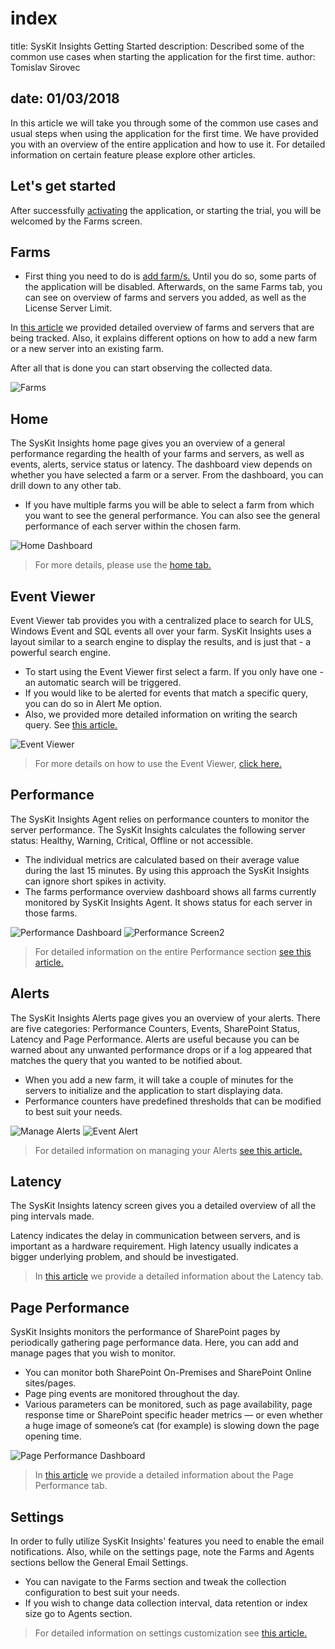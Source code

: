 # index

title: SysKit Insights Getting Started description: Described some of the common use cases when starting the application for the first time. author: Tomislav Sirovec

## date: 01/03/2018

In this article we will take you through some of the common use cases and usual steps when using the application for the first time. We have provided you with an overview of the entire application and how to use it. For detailed information on certain feature please explore other articles.

## Let's get started

After successfully [activating](index.md#internal/activation/online-offline-activation) the application, or starting the trial, you will be welcomed by the Farms screen.

## Farms

* First thing you need to do is [add farm/s.](index.md#internal/get-to-know-insights/farms-screen) Until you do so, some parts of the application will be disabled. Afterwards, on the same Farms tab, you can see on overview of farms and servers you added, as well as the License Server Limit.  

In [this article](index.md#internal/get-to-know-insights/farms-screen) we provided detailed overview of farms and servers that are being tracked. Also, it explains different options on how to add a new farm or a new server into an existing farm.

After all that is done you can start observing the collected data.

![Farms](https://github.com/SysKitTeam/docs-insights/tree/e279e7cb077284447b4d0daa2f424e96e445e262/getting-started/#img/farms-screen.png)

## Home

The SysKit Insights home page gives you an overview of a general performance regarding the health of your farms and servers, as well as events, alerts, service status or latency. The dashboard view depends on whether you have selected a farm or a server. From the dashboard, you can drill down to any other tab.

* If you have multiple farms you will be able to select a farm from which you want to see the general performance. You can also see the general performance of each server within the chosen farm.

![Home Dashboard](https://github.com/SysKitTeam/docs-insights/tree/e279e7cb077284447b4d0daa2f424e96e445e262/getting-started/#img/home-dashboard.png)

> For more details, please use the [home tab.](index.md#internal/get-to-know-insights/insights-home)

## Event Viewer

Event Viewer tab provides you with a centralized place to search for ULS, Windows Event and SQL events all over your farm. SysKit Insights uses a layout similar to a search engine to display the results, and is just that - a powerful search engine.

* To start using the Event Viewer first select a farm. If you only have one - an automatic search will be triggered.
* If you would like to be alerted for events that match a specific query, you can do so in Alert Me option.
* Also, we provided more detailed information on writing the search query. See [this article.](index.md#internal/how-to/search-query)

![Event Viewer](https://github.com/SysKitTeam/docs-insights/tree/e279e7cb077284447b4d0daa2f424e96e445e262/getting-started/#img/event-viewer.png)

> For more details on how to use the Event Viewer, [click here.](index.md#internal/get-to-know-insights/event-viewer)

## Performance

The SysKit Insights Agent relies on performance counters to monitor the server performance. The SysKit Insights calculates the following server status: Healthy, Warning, Critical, Offline or not accessible.

* The individual metrics are calculated based on their average value during the last 15 minutes. By using this approach the SysKit Insights can ignore short spikes in activity.  
* The farms performance overview dashboard shows all farms currently monitored by SysKit Insights Agent. It shows status for each server in those farms. 

![Performance Dashboard](https://github.com/SysKitTeam/docs-insights/tree/e279e7cb077284447b4d0daa2f424e96e445e262/getting-started/#img/performance-dashboard.png) ![Performance Screen2](https://github.com/SysKitTeam/docs-insights/tree/e279e7cb077284447b4d0daa2f424e96e445e262/getting-started/#img/performance-screen2.png)

> For detailed information on the entire Performance section [see this article.](index.md#internal/get-to-know-insights/performance-screen)

## Alerts

The SysKit Insights Alerts page gives you an overview of your alerts. There are five categories: Performance Counters, Events, SharePoint Status, Latency and Page Performance. Alerts are useful because you can be warned about any unwanted performance drops or if a log appeared that matches the query that you wanted to be notified about.

* When you add a new farm, it will take a couple of minutes for the servers to initialize and the application to start displaying data.
* Performance counters have predefined thresholds that can be modified to best suit your needs.

![Manage Alerts](https://github.com/SysKitTeam/docs-insights/tree/e279e7cb077284447b4d0daa2f424e96e445e262/getting-started/#img/manage-alerts.png) ![Event Alert](https://github.com/SysKitTeam/docs-insights/tree/e279e7cb077284447b4d0daa2f424e96e445e262/getting-started/#img/event-alert.png)

> For detailed information on managing your Alerts [see this article.](index.md#internal/how-to/manage-alerts)

## Latency

The SysKit Insights latency screen gives you a detailed overview of all the ping intervals made.

Latency indicates the delay in communication between servers, and is important as a hardware requirement. High latency usually indicates a bigger underlying problem, and should be investigated.

> In [this article](index.md#internal/get-to-know-insights/latency-screen) we provide a detailed information about the Latency tab.

## Page Performance

SysKit Insights monitors the performance of SharePoint pages by periodically gathering page performance data. Here, you can add and manage pages that you wish to monitor.

* You can monitor both SharePoint On-Premises and SharePoint Online sites/pages.
* Page ping events are monitored throughout the day.
* Various parameters can be monitored, such as page availability, page response time or SharePoint specific header metrics — or even whether a huge image of someone’s cat \(for example\) is slowing down the page opening time.

![Page Performance Dashboard](https://github.com/SysKitTeam/docs-insights/tree/e279e7cb077284447b4d0daa2f424e96e445e262/getting-started/#img/page-performance.png)

> In [this article](index.md#internal/get-to-know-insights/page-performance-screen) we provide a detailed information about the Page Performance tab.

## Settings

In order to fully utilize SysKit Insights' features you need to enable the email notifications. Also, while on the settings page, note the Farms and Agents sections bellow the General Email Settings.

* You can navigate to the Farms section and tweak the collection configuration to best suit your needs.
* If you wish to change data collection interval, data retention or index size go to Agents section.

> For detailed information on settings customization see [this article.](index.md#internal/how-to/customize-settings)

